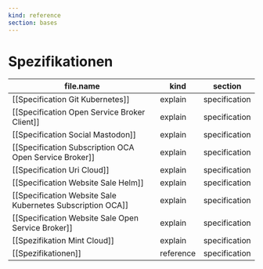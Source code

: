 ```yaml
---
kind: reference
section: bases
---
```


# Spezifikationen
| file.name | kind | section |
| --- | --- | --- |
| [[Specification Git Kubernetes]] | explain | specification |
| [[Specification Open Service Broker Client]] | explain | specification |
| [[Specification Social Mastodon]] | explain | specification |
| [[Specification Subscription OCA Open Service Broker]] | explain | specification |
| [[Specification Uri Cloud]] | explain | specification |
| [[Specification Website Sale Helm]] | explain | specification |
| [[Specification Website Sale Kubernetes Subscription OCA]] | explain | specification |
| [[Specification Website Sale Open Service Broker]] | explain | specification |
| [[Spezifikation Mint Cloud]] | explain | specification |
| [[Spezifikationen]] | reference | specification |
